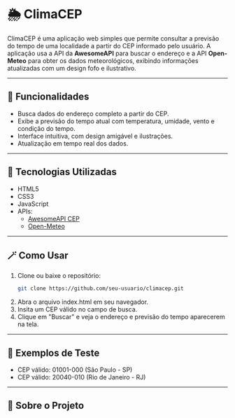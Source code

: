 # 🌦️ ClimaCEP

ClimaCEP é uma aplicação web simples que permite consultar a previsão do tempo de uma localidade a partir do CEP informado pelo usuário. A aplicação usa a API da **AwesomeAPI** para buscar o endereço e a API **Open-Meteo** para obter os dados meteorológicos, exibindo informações atualizadas com um design fofo e ilustrativo.

---

## 🌟 Funcionalidades

- Busca dados do endereço completo a partir do CEP.
- Exibe a previsão do tempo atual com temperatura, umidade, vento e condição do tempo.
- Interface intuitiva, com design amigável e ilustrações.
- Atualização em tempo real dos dados.

---

## 💫 Tecnologias Utilizadas

- HTML5  
- CSS3  
- JavaScript  
- APIs:  
  - [AwesomeAPI CEP](https://docs.awesomeapi.com.br/api-cep)  
  - [Open-Meteo](https://open-meteo.com/)

---

## 🪄 Como Usar

1. Clone ou baixe o repositório:  
   ```bash
   git clone https://github.com/seu-usuario/climacep.git

2. Abra o arquivo index.html em seu navegador.
3. Insita um CEP válido no campo de busca.
4. Clique em "Buscar" e veja o endereço e previsão do tempo aparecerem na tela.

---

## 📝 Exemplos de Teste

- CEP válido: 01001-000 (São Paulo - SP)
- CEP válido: 20040-010 (Rio de Janeiro - RJ)

---

## 🌸 Sobre o Projeto


